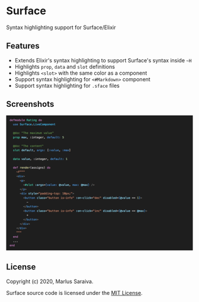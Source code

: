 # Surface

Syntax highlighting support for Surface/Elixir

## Features

  * Extends Elixir's syntax highlighting to support Surface's syntax inside `~H`
  * Highlights `prop`, `data` and `slot` definitions
  * Highlights `<slot>` with the same color as a component
  * Support syntax highlighting for `<#Markdown>` component
  * Support syntax highlighting for `.sface` files

## Screenshots

![Syntax highlighting](https://raw.githubusercontent.com/msaraiva/vscode-surface/master/images/example.png)

## License

Copyright (c) 2020, Marlus Saraiva.

Surface source code is licensed under the [MIT License](LICENSE).
